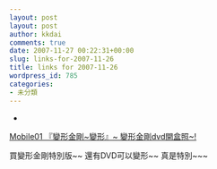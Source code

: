```yaml
---
layout: post
layout: post
author: kkdai
comments: true
date: 2007-11-27 00:22:31+00:00
slug: links-for-2007-11-26
title: links for 2007-11-26
wordpress_id: 785
categories:
- 未分類
---
```



	
  * 
		

[Mobile01 『變形金剛~變形』~ 變形金剛dvd開盒照~!](http://www.mobile01.com/topicdetail.php?f=181&t=446821&last=4155172#)


		

買變形金剛特別版~~ 還有DVD可以變形~~ 真是特別~~~


	



